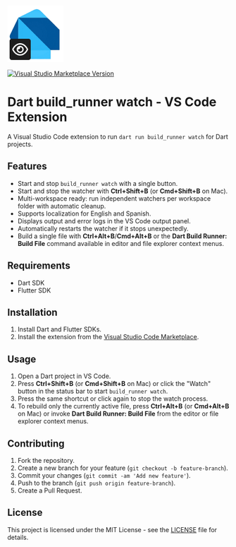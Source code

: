 ![Dart build_runner watch Icon](icon.png)

[![Visual Studio Marketplace Version](https://img.shields.io/visual-studio-marketplace/v/ChargerDevs.dart-build-runner-watch.svg?label=VS%20Code%20Marketplace&logo=visual-studio-code)](https://marketplace.visualstudio.com/items?itemName=ChargerDevs.dart-build-runner-watch)

# Dart build_runner watch - VS Code Extension

A Visual Studio Code extension to run `dart run build_runner watch` for Dart projects.

## Features

- Start and stop `build_runner watch` with a single button.
- Start and stop the watcher with **Ctrl+Shift+B** (or **Cmd+Shift+B** on Mac).
- Multi-workspace ready: run independent watchers per workspace folder with automatic cleanup.
- Supports localization for English and Spanish.
- Displays output and error logs in the VS Code output panel.
- Automatically restarts the watcher if it stops unexpectedly.
- Build a single file with **Ctrl+Alt+B**/**Cmd+Alt+B** or the **Dart Build Runner: Build File** command available in editor and file explorer context menus.

## Requirements

- Dart SDK
- Flutter SDK

## Installation

1. Install Dart and Flutter SDKs.
2. Install the extension from the [Visual Studio Code Marketplace](https://marketplace.visualstudio.com/items?itemName=ChargerDevs.dart-build-runner-watch).

## Usage

1. Open a Dart project in VS Code.
2. Press **Ctrl+Shift+B** (or **Cmd+Shift+B** on Mac) or click the "Watch" button in the status bar to start `build_runner watch`.
3. Press the same shortcut or click again to stop the watch process.
4. To rebuild only the currently active file, press **Ctrl+Alt+B** (or **Cmd+Alt+B** on Mac) or invoke **Dart Build Runner: Build File** from the editor or file explorer context menus.

## Contributing

1. Fork the repository.
2. Create a new branch for your feature (`git checkout -b feature-branch`).
3. Commit your changes (`git commit -am 'Add new feature'`).
4. Push to the branch (`git push origin feature-branch`).
5. Create a Pull Request.

## License

This project is licensed under the MIT License - see the [LICENSE](LICENSE) file for details.
